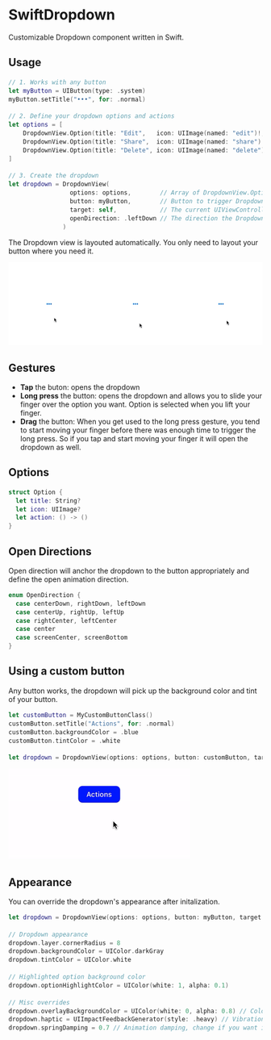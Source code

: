 # SwiftDropdown

Customizable Dropdown component written in Swift.


## Usage

``` swift
// 1. Works with any button
let myButton = UIButton(type: .system)
myButton.setTitle("•••", for: .normal)

// 2. Define your dropdown options and actions
let options = [
    DropdownView.Option(title: "Edit",   icon: UIImage(named: "edit")!,   action: { print("selected edit")     }),
    DropdownView.Option(title: "Share",  icon: UIImage(named: "share")!,  action: { print("selected share")    }),
    DropdownView.Option(title: "Delete", icon: UIImage(named: "delete")!, action: { print("selected delete")   })
]

// 3. Create the dropdown
let dropdown = DropdownView(
                 options: options,        // Array of DropdownView.Option from above
                 button: myButton,        // Button to trigger Dropdown
                 target: self,            // The current UIViewController
                 openDirection: .leftDown // The direction the Dropdown opens
               )
```

The Dropdown view is layouted automatically. You only need to layout your button where you need it.



![preview](https://github.com/fabiogiolito/SwiftDropdown/blob/master/assets/preview.gif?raw=true)


## Gestures

- **Tap** the buton: opens the dropdown
- **Long press** the button: opens the dropdown and allows you to slide your finger over the option you want. Option is selected when you lift your finger.
- **Drag** the button: When you get used to the long press gesture, you tend to start moving your finger before there was enough time to trigger the long press. So if you tap and start moving your finger it will open the dropdown as well.


## Options

``` swift
struct Option {
  let title: String?
  let icon: UIImage?
  let action: () -> ()
}
```


## Open Directions

Open direction will anchor the dropdown to the button appropriately and define the open animation direction.

``` swift
enum OpenDirection {
  case centerDown, rightDown, leftDown
  case centerUp, rightUp, leftUp
  case rightCenter, leftCenter
  case center
  case screenCenter, screenBottom
}
```


## Using a custom button

Any button works, the dropdown will pick up the background color and tint of your button.

``` swift
let customButton = MyCustomButtonClass()
customButton.setTitle("Actions", for: .normal)
customButton.backgroundColor = .blue
customButton.tintColor = .white

let dropdown = DropdownView(options: options, button: customButton, target: self, openDirection: .centerDown)
```

![Custom button](https://github.com/fabiogiolito/SwiftDropdown/blob/master/assets/custom.gif?raw=true)


## Appearance

You can override the dropdown's appearance after initalization.

``` swift
let dropdown = DropdownView(options: options, button: myButton, target: self, openDirection: .centerDown)

// Dropdown appearance
dropdown.layer.cornerRadius = 8
dropdown.backgroundColor = UIColor.darkGray
dropdown.tintColor = UIColor.white

// Highlighted option background color
dropdown.optionHighlightColor = UIColor(white: 1, alpha: 0.1)

// Misc overrides
dropdown.overlayBackgroundColor = UIColor(white: 0, alpha: 0.8) // Color of background overlay (use color with alpha)
dropdown.haptic = UIImpactFeedbackGenerator(style: .heavy) // Vibration intensity (.heavy, .light, .medium)
dropdown.springDamping = 0.7 // Animation damping, change if you want it more "springy"
```
